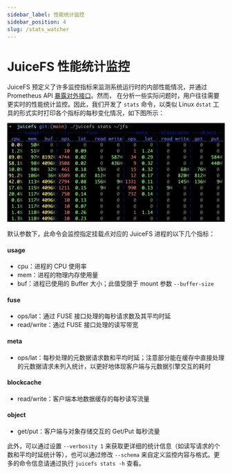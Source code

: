 ```yaml
---
sidebar_label: 性能统计监控
sidebar_position: 4
slug: /stats_watcher
---
```

# JuiceFS 性能统计监控

JuiceFS 预定义了许多监控指标来监测系统运行时的内部性能情况，并通过 Prometheus API [暴露对外接口](./p8s_metrics.md)。然而， 在分析一些实际问题时，用户往往需要更实时的性能统计监控。因此，我们开发了 `stats` 命令，以类似 Linux `dstat` 工具的形式实时打印各个指标的每秒变化情况，如下图所示：

![stats_watcher](../images/juicefs_stats_watcher.png)

默认参数下，此命令会监控指定挂载点对应的 JuiceFS 进程的以下几个指标：

#### usage

- cpu：进程的 CPU 使用率
- mem：进程的物理内存使用量
- buf：进程已使用的 Buffer 大小；此值受限于 mount 参数 `--buffer-size`

#### fuse

- ops/lat：通过 FUSE 接口处理的每秒请求数及其平均时延
- read/write：通过 FUSE 接口处理的读写带宽

#### meta

- ops/lat：每秒处理的元数据请求数和平均时延；注意部分能在缓存中直接处理的元数据请求未列入统计，以更好地体现客户端与元数据引擎交互的耗时

#### blockcache

- read/write：客户端本地数据缓存的每秒读写流量

#### object

- get/put：客户端与对象存储交互的 Get/Put 每秒流量

此外，可以通过设置 `--verbosity 1` 来获取更详细的统计信息（如读写请求的个数和平均时延统计等），也可以通过修改 `--schema` 来自定义监控内容与格式。更多的命令信息请通过执行 `juicefs stats -h` 查看。
